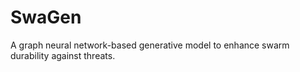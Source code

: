 # SwaGen
A graph neural network-based generative model to enhance swarm durability against threats.
